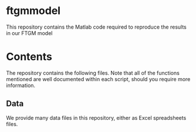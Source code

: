 # ftgmmodel

This repository contains the Matlab code required to reproduce the results in our FTGM model

# Contents

The repository contains the following files. Note that all of the functions mentioned are well documented within each script, should you require more information.

## Data

We provide many data files in this repository, either as Excel spreadsheets files. 
